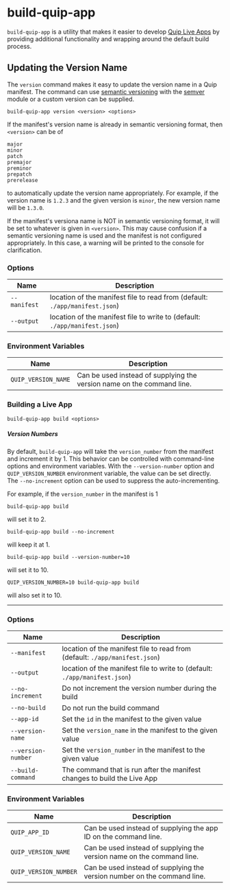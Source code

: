 # build-quip-app
`build-quip-app` is a utility that makes it easier to  develop [Quip Live Apps](https://salesforce.quip.com/dev/liveapps/) by providing additional functionality and wrapping around the default build process.

## Updating the Version Name
The `version` command makes it easy to update the version name in a Quip manifest.  The command can use [semantic versioning](https://semver.org/) with the [semver](https://www.npmjs.com/package/semver) module or a custom version can be supplied.
```
build-quip-app version <version> <options>
```

If the manifest's version name is already in semantic versioning format, then `<version>` can be of 
```
major
minor
patch
premajor
preminor
prepatch
prerelease
```
to automatically update the version name appropriately.  For example, if the version name is `1.2.3` and the given version is `minor`, the new version name will be `1.3.0`.

If the manifest's versiona name is NOT in semantic versioning format, it will be set to whatever is given in `<version>`.  This may cause confusion if a semantic versioning name is used and the manifest is not configured appropriately.  In this case, a warning will be printed to the console for clarification.

### Options
Name|Description
------|-----------
`--manifest`|location of the manifest file to read from (default: `./app/manifest.json`)
`--output`|location of the manifest file to write to (default: `./app/manifest.json`)

### Environment Variables
Name|Description
----|-----------
`QUIP_VERSION_NAME`|Can be used instead of supplying the version name on the command line.

### Building a Live App

```
build-quip-app build <options>
```

##### Version Numbers
By default, `build-quip-app` will take the `version_number` from the manifest and increment it by 1.  This behavior can be controlled with command-line options and environment variables.  With the `--version-number` option and `QUIP_VERSION_NUMBER` environment variable, the value can be set directly. The `--no-increment` option can be used to suppress the auto-incrementing.

For example, if the `version_number` in the manifest is 1
```
build-quip-app build
```
will set it to 2.
```
build-quip-app build --no-increment
```
will keep it at 1.
```
build-quip-app build --version-number=10
```
will set it to 10.
```
QUIP_VERSION_NUMBER=10 build-quip-app build
```
will also set it to 10.

---

### Options
Name|Description
------|-----------
`--manifest`|location of the manifest file to read from (default: `./app/manifest.json`)
`--output`|location of the manifest file to write to (default: `./app/manifest.json`)
`--no-increment`|Do not increment the version number during the build
`--no-build`|Do not run the build command
`--app-id`|Set the `id` in the manifest to the given value
`--version-name`|Set the `version_name` in the manifest to the given value
`--version-number`|Set the `version_number` in the manifest to the given value
`--build-command`|The command that is run after the manifest changes to build the Live App

### Environment Variables
Name|Description
----|-----------
`QUIP_APP_ID`|Can be used instead of supplying the app ID on the command line.
`QUIP_VERSION_NAME`|Can be used instead of supplying the version name on the command line.
`QUIP_VERSION_NUMBER`|Can be used instead of supplying the version number on the command line.